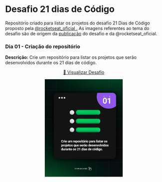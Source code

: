# Desafio 21 dias de Código
<p>Repositório criado para listar os projetos do desafio 21 Dias de Código proposto pela <a href="https://www.instagram.com/rocketseat_oficial/">@rocketseat_oficial .</a> As imagens referentes ao tema do desafio são de origem da <a href="https://www.instagram.com/p/ChTBg1BpLGU/">publicação</a> do desafio e da @rocketseat_oficial.</p>

### Dia 01 - Criação do repositório

<strong>Descrição:</strong> Crie um repositório para listar os projetos que serão desenvolvidos durante os 21 dias de código.

<div align="center">
<p><a href="https://github.com/brenordev/21_dias_de_codigo"> 🚀 Visualizar Desafio</a></p>
<img src="./images/desafio01.jpg" style="width: 250px">
</div>

